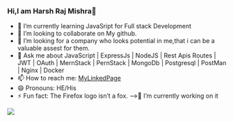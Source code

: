 ### Hi,I am Harsh Raj Mishra👋

- 🌱 I’m currently learning JavaSript for Full stack Development
- 👯 I’m looking to collaborate on My github.
- 🤔 I’m looking for a company who looks potential in me,that i can be a valuable assest for them.
- 💬 Ask me about  JavaScript | ExpressJs | NodeJS | Rest Apis Routes | JWT | OAuth | MernStack | PernStack | MongoDb | Postgresql | PostMan | Nginx | Docker
- 📫 How to reach me: [MyLinkedPage](https://www.linkedin.com/in/harsh-raj-mishra-48aa98148/)
- 😄 Pronouns: HE/His
- ⚡ Fun fact: The Firefox logo isn’t a fox.
-->🔭 I’m currently working on it

<img src="https://github-readme-stats.vercel.app/api?username=HarshRajMIshra1995&&show_icons=true&title_color=ffffff&icon_color=bb2acf&text_color=daf7dc&bg_color=151515"/>
